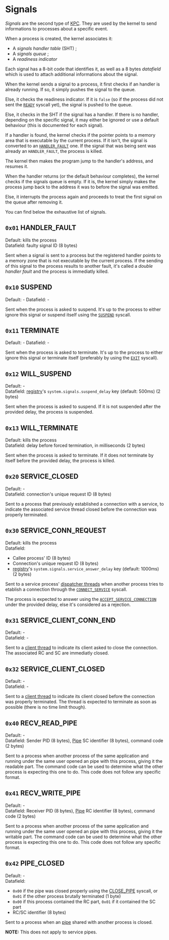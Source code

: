 # Signals

_Signals_ are the second type of [KPC](kernel/kpc.md). They are used by the kernel to send informations to processes about a specific event.

When a process is created, the kernel associates it:

* A _signals handler table_ (SHT) ;
* A _signals queue_ ;
* A _readiness indicator_

Each signal has a 8-bit code that identifies it, as well as a 8 bytes _datafield_ which is used to attach additional informations about the signal.

When the kernel sends a signal to a process, it first checks if an handler is already running. If so, it simply pushes the signal to the queue.

Else, it checks the readiness indicator. If it is `false` (so if the process did not sent the [`READY`](syscalls.md#0x04-ready) syscall yet), the signal is pushed to the queue.

Else, it checks in the SHT if the signal has a handler. If there is no handler, depending on the specific signal, it may either be ignored or use a default behaviour (this is documented for each signal).

If a handler is found, the kernel checks if the pointer points to a memory area that is executable by the current process. If it isn't, the signal is converted to an [`HANDLER_FAULT`](#0x01-handler_fault) one. If the signal that was being sent was already an `HANDLER_FAULT`, the process is killed.

The kernel then makes the program jump to the handler's address, and resumes it.

When the handler returns (or the default behaviour completes), the kernel checks if the signals queue is empty. If it is, the kernel simply makes the process jump back to the address it was to before the signal was emitted.

Else, it interrupts the process again and proceeds to treat the first signal on the queue after removing it.

You can find below the exhaustive list of signals.

## `0x01` HANDLER_FAULT

Default: kills the process  
Datafield: faulty signal ID (8 bytes)

Sent when a signal is sent to a process but the registered handler points to a memory zone that is not executable by the current process.
If the sending of this signal to the process results to another fault, it's called a _double handler fault_ and the process is immediatly killed.

## `0x10` SUSPEND

Default: -
Datafield: -

Sent when the process is asked to suspend. It's up to the process to either ignore this signal or suspend itself using the [`SUSPEND`](syscalls.md#0x12-suspend) syscall.

## `0x11` TERMINATE

Default: -
Datafield: -

Sent when the process is asked to terminate. It's up to the process to either ignore this signal or terminate itself (preferably by using the [`EXIT`](syscalls.md#0x13-exit) syscall).

## `0x12` WILL_SUSPEND

Default: -  
Datafield: [registry](registry.md)'s `system.signals.suspend_delay` key (default: 500ms) (2 bytes)

Sent when the process is asked to suspend. If it is not suspended after the provided delay, the process is suspended.

## `0x13` WILL_TERMINATE

Default: kills the process  
Datafield: delay before forced termination, in milliseconds (2 bytes)

Sent when the process is asked to terminate. If it does not terminate by itself before the provided delay, the process is killed.

## `0x20` SERVICE_CLOSED

Default: -  
Datafield: connection's unique request ID (8 bytes)

Sent to a process that previously established a connection with a service, to indicate the associated service thread closed before the connection was properly terminated.

## `0x30` SERVICE_CONN_REQUEST

Default: kills the process  
Datafield:
* Callee process' ID (8 bytes)
* Connection's unique request ID (8 bytes)
* [registry](registry.md)'s `system.signals.service_answer_delay` key (default: 1000ms) (2 bytes)

Sent to a service process' [dispatcher threads](services.md#thread-types) when another process tries to etablish a connection through the [`CONNECT_SERVICE`](syscalls.md#0x20-connect_service) syscall.

The process is expected to answer using the [`ACCEPT_SERVICE_CONNECTION`](syscalls.md#0x30-accept_service_conn) under the provided delay, else it's considered as a rejection.

## `0x31` SERVICE_CLIENT_CONN_END

Default: -  
Datafield: -

Sent to a [client thread](services.md#thread-types) to indicate its client asked to close the connection.
The associated RC and SC are immediatly closed.

## `0x32` SERVICE_CLIENT_CLOSED

Default: -  
Datafield: -

Sent to a [client thread](services.md#thread-types) to indicate its client closed before the connection was properly terminated.
The thread is expected to terminate as soon as possible (there is no time limit though).

## `0x40` RECV_READ_PIPE

Default: -  
Datafield: Sender PID (8 bytes), [Pipe](ipc.md#pipes) SC identifier (8 bytes), command code (2 bytes)

Sent to a process when another process of the same application and running under the same user opened an pipe with this process, giving it the readable part.
The command code can be used to determine what the other process is expecting this one to do. This code does not follow any specific format.

## `0x41` RECV_WRITE_PIPE

Default: -  
Datafield: Receiver PID (8 bytes), [Pipe](ipc.md#pipes) RC identifier (8 bytes), command code (2 bytes)

Sent to a process when another process of the same application and running under the same user opened an pipe with this process, giving it the writable part.
The command code can be used to determine what the other process is expecting this one to do. This code does not follow any specific format.

## `0x42` PIPE_CLOSED

Default: -  
Datafield:
* `0x00` if the pipe was closed properly using the [CLOSE_PIPE](syscalls.md#0x46-close_pipe) syscall, or `0x01` if the other process brutally terminated (1 byte)
* `0x00` if this process contained the RC part, `0x01` if it contained the SC part
* RC/SC identifier (8 bytes)

Sent to a process when an [pipe](ipc.md#pipes) shared with another process is closed.

**NOTE:** This does not apply to service pipes.
